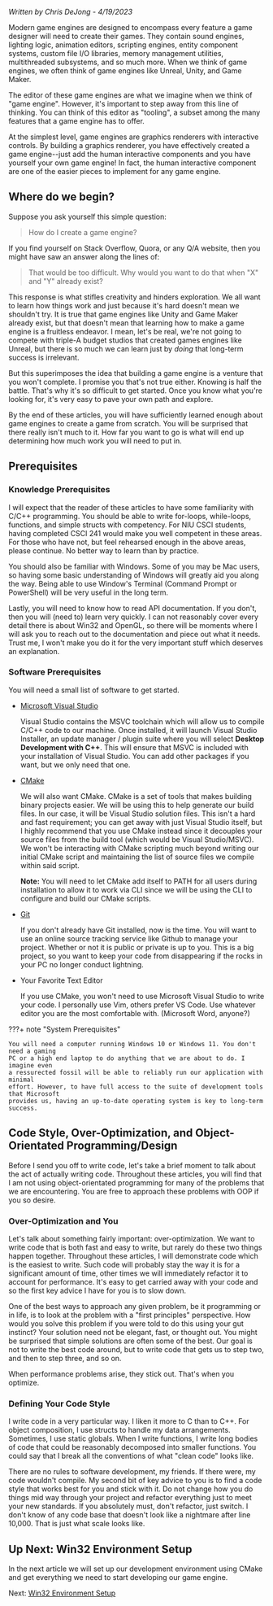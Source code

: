 *Written by Chris DeJong - 4/19/2023*

Modern game engines are designed to encompass every feature a game designer will need to create their games.
They contain sound engines, lighting logic, animation editors, scripting engines, entity component systems,
custom file I/O libraries, memory management utilities, multithreaded subsystems, and so much more.
When we think of game engines, we often think of game engines like Unreal, Unity, and Game Maker.

The editor of these game engines are what we imagine when we think of "game engine".
However, it's important to step away from this line of thinking. You can think of this editor
as "tooling", a subset among the many features that a game engine has to offer.

At the simplest level, game engines are graphics renderers with interactive controls. By
building a graphics renderer, you have effectively created a game engine--just add the human interactive
components and you have yourself your own game engine! In fact, the human interactive component
are one of the easier pieces to implement for any game engine.

## Where do we begin?

Suppose you ask yourself this simple question:

> How do I create a game engine?

If you find yourself on Stack Overflow, Quora, or any Q/A website, then you might have
saw an answer along the lines of:

> That would be too difficult. Why would you want to do that when "X" and "Y" already exist?

This response is what stifles creativity and hinders exploration. We all want
to learn how things work and just because it's hard doesn't mean we shouldn't try. It is true that game
engines like Unity and Game Maker already exist, but that doesn't mean that learning how to
make a game engine is a fruitless endeavor. I mean, let's be real, we're not going
to compete with triple-A budget studios that created games engines like Unreal, but
there is so much we can learn just by *doing* that long-term success is irrelevant.

But this superimposes the idea that building a game engine is a venture that you won't complete.
I promise you that's not true either. Knowing is half the battle. That's why it's so
difficult to get started. Once you know what you're looking for, it's very easy to
pave your own path and explore.

By the end of these articles, you will have sufficiently learned enough about game
engines to create a game from scratch. You will be surprised that there really isn't
much to it. How far you want to go is what will end up determining how much work
you will need to put in.

## Prerequisites

### Knowledge Prerequisites

I will expect that the reader of these articles to have some familiarity with C/C++
programming. You should be able to write for-loops, while-loops, functions, and
simple structs with competency. For NIU CSCI students, having completed CSCI 241
would make you well competent in these areas. For those who have not, but feel
rehearsed enough in the above areas, please continue. No better way to learn than
by practice.

You should also be familiar with Windows. Some of you may be Mac users, so having
some basic understanding of Windows will greatly aid you along the way. Being
able to use Window's Terminal (Command Prompt or PowerShell) will be very useful
in the long term.

Lastly, you will need to know how to read API documentation. If you don't, then
you will (need to) learn very quickly. I can not reasonably cover every detail
there is about Win32 and OpenGL, so there will be moments where I will ask you
to reach out to the documentation and piece out what it needs. Trust me, I won't
make you do it for the very important stuff which deserves an explanation.

### Software Prerequisites

You will need a small list of software to get started.

* [Microsoft Visual Studio](https://visualstudio.microsoft.com/downloads/)

    Visual Studio contains the MSVC toolchain which will allow us to compile C/C++
    code to our machine. Once installed, it will launch Visual Studio Installer,
    an update manager / plugin suite where you will select **Desktop Development
    with C++**. This will ensure that MSVC is included with your installation of
    Visual Studio. You can add other packages if you want, but we only need that one.

* [CMake](https://cmake.org/download/)

    We will also want CMake. CMake is a set of tools that makes building binary
    projects easier. We will be using this to help generate our build files. In
    our case, it will be Visual Studio solution files. This isn't a hard and
    fast requirement; you can get away with just Visual Studio itself, but I highly
    recommend that you use CMake instead since it decouples your source files from
    the build tool (which would be Visual Studio/MSVC). We won't be interacting with CMake scripting
    much beyond writing our initial CMake script and maintaining the list of source files we compile
    within said script.

    **Note:** You will need to let CMake add itself to PATH for all users during installation
    to allow it to work via CLI since we will be using the CLI to configure and build
    our CMake scripts.

* [Git](https://git-scm.com/)

    If you don't already have Git installed, now is the time. You will want to use
    an online source tracking service like Github to manage your project. Whether or
    not it is public or private is up to you. This is a big project, so you want to
    keep your code from disappearing if the rocks in your PC no longer conduct lightning.

* Your Favorite Text Editor

    If you use CMake, you won't need to use Microsoft Visual Studio to write your code.
    I personally use Vim, others prefer VS Code. Use whatever editor you are the most
    comfortable with. (Microsoft Word, anyone?)


???+ note "System Prerequisites"

    You will need a computer running Windows 10 or Windows 11. You don't need a gaming
    PC or a high end laptop to do anything that we are about to do. I imagine even
    a ressurected fossil will be able to reliably run our application with minimal
    effort. However, to have full access to the suite of development tools that Microsoft
    provides us, having an up-to-date operating system is key to long-term success.

## Code Style, Over-Optimization, and Object-Orientated Programming/Design

Before I send you off to write code, let's take a brief moment to talk about the act of
actually writing code. Throughout these articles, you will find that I am not using
object-orientated programming for many of the problems that we are encountering. You
are free to approach these problems with OOP if you so desire.

### Over-Optimization and You

Let's talk about something fairly important: over-optimization. We want to write code that is
both fast and easy to write, but rarely do these two things happen together. Throughout
these articles, I will demonstrate code which is the easiest to write. Such code will
probably stay the way it is for a significant amount of time, other times we will
immediately refactor it to account for performance. It's easy to get carried away
with your code and so the first key advice I have for you is to slow down.

One of the best ways to approach any given problem, be it programming or in life,
is to look at the problem with a "first principles" perspective. How would you solve this problem
if you were told to do this using your gut instinct? Your solution need not be elegant,
fast, or thought out. You might be surprised that simple solutions are often some of
the best. Our goal is not to write the best code around, but to write code that gets
us to step two, and then to step three, and so on.

When performance problems arise, they stick out. That's when you optimize.

### Defining Your Code Style

I write code in a very particular way. I liken it more to C than to C++. For object
composition, I use structs to handle my data arrangements. Sometimes, I use static
globals. When I write functions, I write long bodies of code that could be reasonably
decomposed into smaller functions. You could say that I break all the
conventions of what "clean code" looks like.

There are no rules to software development, my friends. If there were, my code
wouldn't compile. My second bit of key advice to you is to find a code style that
works best for you and stick with it. Do not change how you do things mid way through
your project and refactor everything just to meet your new standards. If you absolutely
must, don't refactor, just switch. I don't know of any code base that doesn't look
like a nightmare after line 10,000. That is just what scale looks like.

## Up Next: Win32 Environment Setup

In the next article we will set up our development environment using CMake and
get everything we need to start developing our game engine.

Next: [Win32 Environment Setup](./win32-environment-setup.md)
